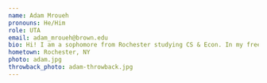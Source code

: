 ```yaml
---
name: Adam Mroueh
pronouns: He/Him
role: UTA 
email: adam_mroueh@brown.edu
bio: Hi! I am a sophomore from Rochester studying CS & Econ. In my free time I enjoy cooking, listening to music, and finding new places to eat and drink coffee around Providence. I love meeting new people so if you want recs or to chat about anything feel free to reach out!
hometown: Rochester, NY
photo: adam.jpg
throwback_photo: adam-throwback.jpg
---
```

